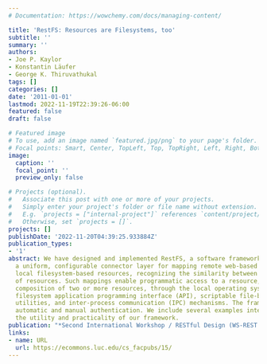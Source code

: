 ```yaml
---
# Documentation: https://wowchemy.com/docs/managing-content/

title: 'RestFS: Resources are Filesystems, too'
subtitle: ''
summary: ''
authors:
- Joe P. Kaylor
- Konstantin Läufer
- George K. Thiruvathukal
tags: []
categories: []
date: '2011-01-01'
lastmod: 2022-11-19T22:39:26-06:00
featured: false
draft: false

# Featured image
# To use, add an image named `featured.jpg/png` to your page's folder.
# Focal points: Smart, Center, TopLeft, Top, TopRight, Left, Right, BottomLeft, Bottom, BottomRight.
image:
  caption: ''
  focal_point: ''
  preview_only: false

# Projects (optional).
#   Associate this post with one or more of your projects.
#   Simply enter your project's folder or file name without extension.
#   E.g. `projects = ["internal-project"]` references `content/project/deep-learning/index.md`.
#   Otherwise, set `projects = []`.
projects: []
publishDate: '2022-11-20T04:39:25.933884Z'
publication_types:
- '1'
abstract: We have designed and implemented RestFS, a software framework that provides
  a uniform, configurable connector layer for mapping remote web-based resources to
  local filesystem-based resources, recognizing the similarity between these two types
  of resources. Such mappings enable programmatic access to a resource, as well as
  composition of two or more resources, through the local operating system's standard
  filesystem application programming interface (API), scriptable file-based command-line
  utilities, and inter-process communication (IPC) mechanisms. The framework supports
  automatic and manual authentication. We include several examples intended to show
  the utility and practicality of our framework.
publication: "*Second International Workshop / RESTful Design (WS-REST '11)*"
links:
- name: URL
  url: https://ecommons.luc.edu/cs_facpubs/15/
---
```

